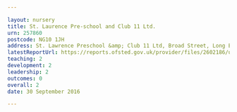 ```yaml
---

layout: nursery
title: St. Laurence Pre-school and Club 11 Ltd.
urn: 257860
postcode: NG10 1JH
address: St. Lawrence Preschool &amp; Club 11 Ltd, Broad Street, Long Eaton, NOTTINGHAM, NG10 1JH
latestReportUrl: https://reports.ofsted.gov.uk/provider/files/2602186/urn/257860.pdf
teaching: 2
development: 2
leadership: 2
outcomes: 0
overall: 2
date: 30 September 2016

---
```

